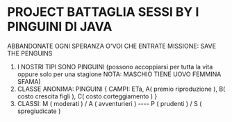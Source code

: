 # PROJECT BATTAGLIA SESSI BY I PINGUINI DI JAVA
ABBANDONATE OGNI SPERANZA O'VOI CHE ENTRATE
MISSIONE: SAVE THE PENGUINS 

1) I NOSTRI TIPI SONO PINGUINI (possono accoppiarsi per tutta la vita oppure solo per una stagione NOTA: MASCHIO TIENE UOVO FEMMINA SFAMA)
2) CLASSE ANONIMA: PINGUINI { 
CAMPI: ETà, A( premio riproduzione ), B( costo crescita figli ), C( costo corteggiamento ) }
3) CLASSI: M ( moderati ) / A ( avventurieri ) ---- P ( prudenti ) / S ( spregiudicate )
